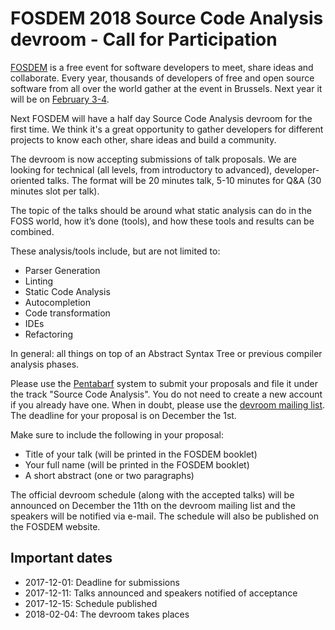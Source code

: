 # FOSDEM 2018 Source Code Analysis devroom - Call for Participation

[FOSDEM](https://fosdem.org) is a free event for software developers
to meet, share ideas and collaborate.
Every year, thousands of developers of free and open source software
from all over the world gather at the event in Brussels.
Next year it will be on [February 3-4](https://fosdem.org/2018/practical/transportation/).

Next FOSDEM will have a half day Source Code Analysis devroom for the first time.
We think it's a great opportunity to gather developers for different
projects to know each other, share ideas and build a community.

The devroom is now accepting submissions of talk proposals. We are
looking for technical (all levels, from introductory to advanced),
developer-oriented talks.
The format will be 20 minutes talk, 5-10 minutes for Q&A (30 minutes
slot per talk).

The topic of the talks should be around what static analysis can do in
the FOSS world, how it’s done (tools), and how these tools and results
can be combined.

These analysis/tools include, but are not limited to:
- Parser Generation
- Linting
- Static Code Analysis
- Autocompletion
- Code transformation
- IDEs
- Refactoring

In general: all things on top of an Abstract Syntax Tree or previous
compiler analysis phases.

Please use the [Pentabarf](https://fosdem.org/submit) system to submit your proposals and file
it under the track "Source Code Analysis".
You do not need to create a new account if you already have one. When
in doubt, please use the [devroom mailing list](https://groups.google.com/forum/#!forum/source-code-analysis-devroom).
The deadline for your proposal is on December the 1st.

Make sure to include the following in your proposal:
- Title of your talk (will be printed in the FOSDEM booklet)
- Your full name (will be printed in the FOSDEM booklet)
- A short abstract (one or two paragraphs)

The official devroom schedule (along with the accepted talks) will be
announced on December the 11th on the devroom mailing list and the
speakers will be notified via e-mail.
The schedule will also be published on the FOSDEM website.

## Important dates

- 2017-12-01: Deadline for submissions
- 2017-12-11: Talks announced and speakers notified of acceptance
- 2017-12-15: Schedule published
- 2018-02-04: The devroom takes places

